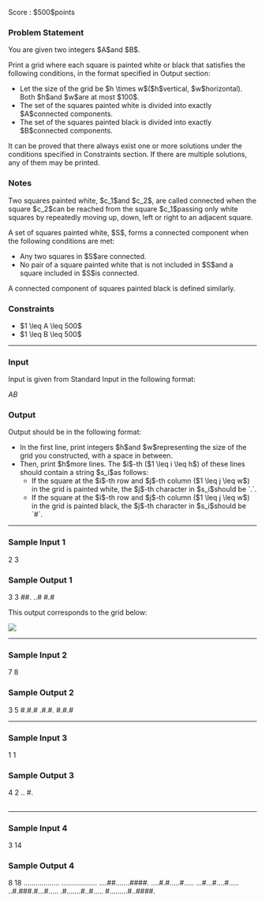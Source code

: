 
<div>

<span>

<span>

<p>
Score : $500$points
</p>

<div>

<section>

### **Problem Statement**

<p>
You are given two integers $A$and $B$.
</p>

<p>
Print a grid where each square is painted white or black that satisfies the following conditions, in the format specified in Output section:
</p>

<ul>

<li>
Let the size of the grid be $h \times w$($h$vertical, $w$horizontal). Both $h$and $w$are at most $100$.
</li>

<li>
The set of the squares painted white is divided into exactly $A$connected components.
</li>

<li>
The set of the squares painted black is divided into exactly $B$connected components.
</li>

</ul>

<p>
It can be proved that there always exist one or more solutions under the conditions specified in Constraints section.
If there are multiple solutions, any of them may be printed.
</p>

</section>

</div>

<div>

<section>

### **Notes**

<p>
Two squares painted white, $c_1$and $c_2$, are called connected when the square $c_2$can be reached from the square $c_1$passing only white squares by repeatedly moving up, down, left or right to an adjacent square.
</p>

<p>
A set of squares painted white, $S$, forms a connected component when the following conditions are met:
</p>

<ul>

<li>
Any two squares in $S$are connected.
</li>

<li>
No pair of a square painted white that is not included in $S$and a square included in $S$is connected.
</li>

</ul>

<p>
A connected component of squares painted black is defined similarly.
</p>

</section>

</div>

<div>

<section>

### **Constraints**

<ul>

<li>
$1 \leq A \leq 500$
</li>

<li>
$1 \leq B \leq 500$
</li>

</ul>

</section>

</div>

---

<div>

<div>

<section>

### **Input**

<p>
Input is given from Standard Input in the following format:
</p>

<div>

$A$$B$
</div>

</section>

</div>

<div>

<section>

### **Output**

<p>
Output should be in the following format:
</p>

<ul>

<li>
In the first line, print integers $h$and $w$representing the size of the grid you constructed, with a space in between.
</li>

<li>
Then, print $h$more lines. The $i$-th ($1 \leq i \leq h$) of these lines should contain a string $s_i$as follows:
<ul>

<li>
If the square at the $i$-th row and $j$-th column ($1 \leq j \leq w$) in the grid is painted white, the $j$-th character in $s_i$should be `.`.
</li>

<li>
If the square at the $i$-th row and $j$-th column ($1 \leq j \leq w$) in the grid is painted black, the $j$-th character in $s_i$should be `#`.
</li>

</ul>

</li>

</ul>

</section>

</div>

</div>

---

<div>

<section>

### **Sample Input 1**

<div>

2 3

</div>

</section>

</div>

<div>

<section>

### **Sample Output 1**

<div>

3 3
##.
..#
#.#

</div>

<p>
This output corresponds to the grid below:
</p>

<div>

<img src="https://img.atcoder.jp/arc093/2701558bf42f7c088abad927b419472a.png">

</img>

</div>

</section>

</div>

---

<div>

<section>

### **Sample Input 2**

<div>

7 8

</div>

</section>

</div>

<div>

<section>

### **Sample Output 2**

<div>

3 5
#.#.#
.#.#.
#.#.#

</div>

</section>

</div>

---

<div>

<section>

### **Sample Input 3**

<div>

1 1

</div>

</section>

</div>

<div>

<section>

### **Sample Output 3**

<div>

4 2
..
#.
##
##

</div>

</section>

</div>

---

<div>

<section>

### **Sample Input 4**

<div>

3 14

</div>

</section>

</div>

<div>

<section>

### **Sample Output 4**

<div>

8 18
..................
..................
....##.......####.
....#.#.....#.....
...#...#....#.....
..#.###.#...#.....
.#.......#..#.....
#.........#..####.

</div>

</section>

</div>

</span>

</span>

</div>
